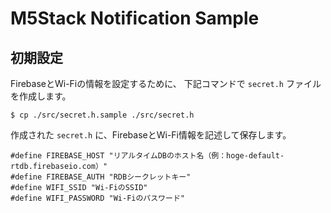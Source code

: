 # M5Stack Notification Sample

## 初期設定
FirebaseとWi-Fiの情報を設定するために、 下記コマンドで `secret.h` ファイルを作成します。

```
$ cp ./src/secret.h.sample ./src/secret.h
```

作成された `secret.h` に、FirebaseとWi-Fi情報を記述して保存します。

```
#define FIREBASE_HOST "リアルタイムDBのホスト名（例：hoge-default-rtdb.firebaseio.com）"
#define FIREBASE_AUTH "RDBシークレットキー"
#define WIFI_SSID "Wi-FiのSSID"
#define WIFI_PASSWORD "Wi-Fiのパスワード"
```